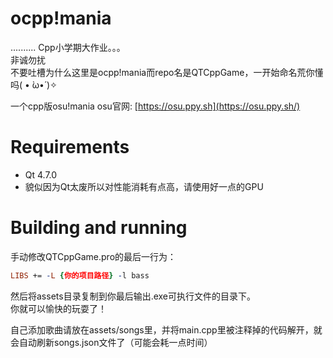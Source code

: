 # ocpp!mania
..........
Cpp小学期大作业。。。<br>
非诚勿扰<br>
不要吐槽为什么这里是ocpp!mania而repo名是QTCppGame，一开始命名荒你懂吗( • ̀ω•́ )✧

一个cpp版osu!mania
osu官网: [https://osu.ppy.sh](https://osu.ppy.sh/)

# Requirements
- Qt 4.7.0
- 貌似因为Qt太废所以对性能消耗有点高，请使用好一点的GPU

# Building and running

手动修改QTCppGame.pro的最后一行为：<br>
```pro
LIBS += -L {你的项目路径} -l bass
```

然后将assets目录复制到你最后输出.exe可执行文件的目录下。<br>
你就可以愉快的玩耍了！<br>

自己添加歌曲请放在assets/songs里，并将main.cpp里被注释掉的代码解开，就会自动刷新songs.json文件了（可能会耗一点时间）
